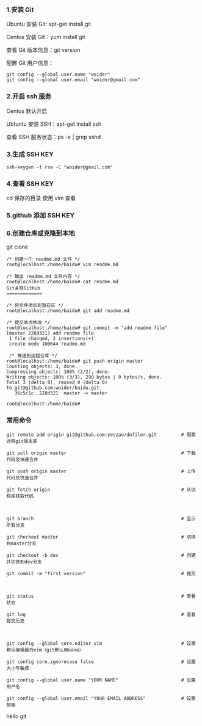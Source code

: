 ### 1.安装 Git

Ubuntu 安装 Git: apt-get install git

Centos 安装 Git：yum install git

查看 Git 版本信息：git version

配置 Git 用户信息：

```
git config --global user.name "woider"
git config --global user.email "woider@gmail.com"
```

### 2.开启 ssh 服务

Centos 默认开启

Ubtuntu 安装 SSH：apt-get install ssh

查看 SSH 服务状态：ps -e | grep sshd

### 3.生成 SSH KEY

```
ssh-keygen -t rsa -C "woider@gmail.com"
```

### 4.查看 SSH KEY

cd 保存的目录 使用 vim 查看

### 5.github 添加 SSH KEY

### 6.创建仓库或克隆到本地

git clone

```
/* 创建一个 readme.md 文件 */
root@localhost:/home/baidu# vim readme.md

/* 输出 readme.md 文件内容 */
root@localhost:/home/baidu# cat readme.md
Git关联GitHub
=============

/* 将文件添加到暂存区 */
root@localhost:/home/baidu# git add readme.md

/* 提交本次修改 */
root@localhost:/home/baidu# git commit -m "add readme file"
[master 228d321] add readme file
 1 file changed, 2 insertions(+)
 create mode 100644 readme.md

 /* 推送到远程仓库 */
root@localhost:/home/baidu# git push origin master
Counting objects: 3, done.
Compressing objects: 100% (2/2), done.
Writing objects: 100% (3/3), 290 bytes | 0 bytes/s, done.
Total 3 (delta 0), reused 0 (delta 0)
To git@github.com:woider/baidu.git
   36c5c1c..228d321  master -> master

root@localhost:/home/baidu#
```

### 常用命令

```
git remote add origin git@github.com:yeszao/dofiler.git         # 配置远程git版本库

git pull origin master                                          # 下载代码及快速合并

git push origin master                                          # 上传代码及快速合并

git fetch origin                                                # 从远程库获取代码



git branch                                                      # 显示所有分支

git checkout master                                             # 切换到master分支

git checkout -b dev                                             # 创建并切换到dev分支

git commit -m "first version"                                   # 提交



git status                                                      # 查看状态

git log                                                         # 查看提交历史



git config --global core.editor vim                             # 设置默认编辑器为vim（git默认用nano）

git config core.ignorecase false                                # 设置大小写敏感

git config --global user.name "YOUR NAME"                       # 设置用户名

git config --global user.email "YOUR EMAIL ADDRESS"             # 设置邮箱
```

hello git
